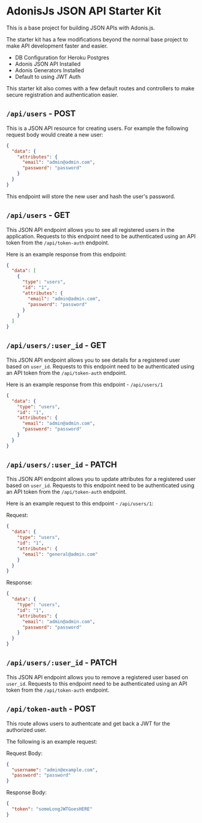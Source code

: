 # AdonisJs JSON API Starter Kit

This is a base project for building JSON APIs with Adonis.js.

The starter kit has a few modifications beyond the normal base project to make API development faster and easier.

* DB Configuration for Heroku Postgres
* Adonis JSON API Installed
* Adonis Generators Installed
* Default to using JWT Auth

This starter kit also comes with a few default routes and controllers to make secure registration and authentication easier.

## `/api/users` - POST

This is a JSON API resource for creating users.
For example the following request body would create a new user:

```json
{
  "data": {
    "attributes": {
      "email": "admin@admin.com",
      "password": "password"
    }
  }
}
```

This endpoint will store the new user and hash the user's password.

## `/api/users` - GET

This JSON API endpoint allows you to see all registered users in the application.
Requests to this endpoint need to be authenticated using an API token from the `/api/token-auth` endpoint.

Here is an example response from this endpoint:

```json
{
  "data": [
    {
      "type": "users",
      "id": "1",
      "attributes": {
        "email": "admin@admin.com",
        "password": "password"
      }
    }
  ]
}
```

## `/api/users/:user_id` - GET

This JSON API endpoint allows you to see details for a registered user based on `user_id`.
Requests to this endpoint need to be authenticated using an API token from the `/api/token-auth` endpoint.

Here is an example response from this endpoint - `/api/users/1`

```json
{
  "data": {
    "type": "users",
    "id": "1",
    "attributes": {
      "email": "admin@admin.com",
      "password": "password"
    }
  }
}
```

## `/api/users/:user_id` - PATCH

This JSON API endpoint allows you to update attributes for a registered user based on `user_id`.
Requests to this endpoint need to be authenticated using an API token from the `/api/token-auth` endpoint.

Here is an example request to this endpoint - `/api/users/1`:

Request:
```json
{
  "data": {
    "type": "users",
    "id": "1",
    "attributes": {
      "email": "general@admin.com"
    }
  }
}
```

Response:
```json
{
  "data": {
    "type": "users",
    "id": "1",
    "attributes": {
      "email": "admin@admin.com",
      "password": "password"
    }
  }
}
```

## `/api/users/:user_id` - PATCH

This JSON API endpoint allows you to remove a registered user based on `user_id`.
Requests to this endpoint need to be authenticated using an API token from the `/api/token-auth` endpoint.

## `/api/token-auth` - POST

This route allows users to authentcate and get back a JWT for the authorized user.

The following is an example request:

Request Body:
```json
{
  "username": "admin@example.com",
  "password": "password"
}
```

Response Body:
```json
{
  "token": "someLongJWTGoesHERE"
}
```
